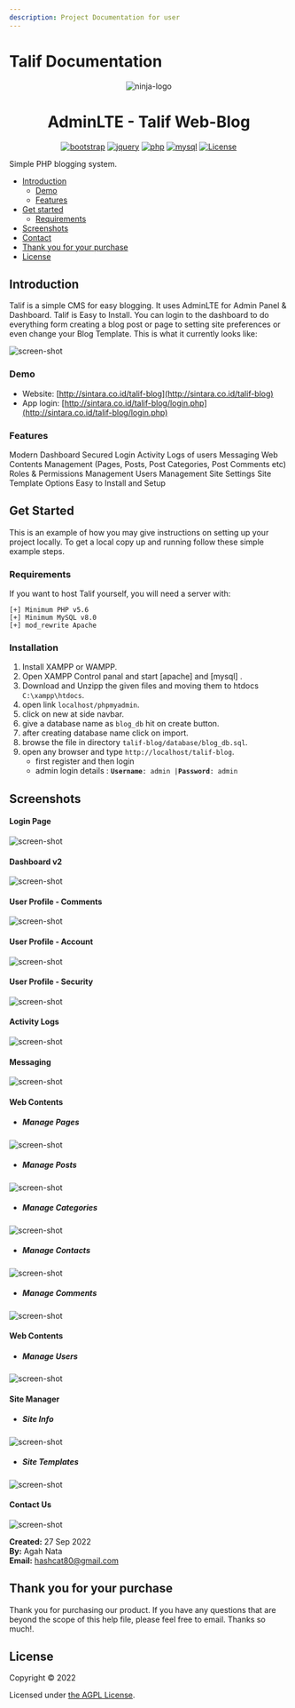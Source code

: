 ```yaml
---
description: Project Documentation for user
---
```


# Talif Documentation

<p align="center"><img src="images/ninja-logo.png" alt="ninja-logo"Talif Web-Blog</p>

<h1 align="center">AdminLTE - Talif Web-Blog</h1>
<div align="center">

[![bootstrap](https://img.shields.io/badge/Bootstrap-4.6-informational.svg?logo=bootstrap&logoColor=white)](https://getbootstrap.com)
[![jquery](https://img.shields.io/badge/jQuery-3.6.0-brightgreen.svg?logo=jquery&logoColor=white)](https://jquery.com)
[![php](https://img.shields.io/badge/php-7.2-critical.svg?logo=php&logoColor=white)](https://www.php.net)
[![mysql](https://img.shields.io/badge/mysql-8.0-blue.svg?logo=mysql&logoColor=white)](https://www.mysql.com)
[![License](https://img.shields.io/github/license/arduino-uno/talif-blog)](LICENSE.md)

</div>

Simple PHP blogging system.

* [Introduction](./##introduction)
  * [Demo](./###demo)
  * [Features](./###features)
* [Get started](./##get-started)
  * [Requirements](./###requirements)
* [Screenshots](./##screenshots)
* [Contact](./##contact)
* [Thank you for your purchase](./##thank-you-open-source)
* [License](./##license)

## Introduction

Talif is a simple CMS for easy blogging. It uses AdminLTE for Admin Panel & Dashboard. Talif is Easy to Install. You can login to the dashboard to do everything form creating a blog post or page to setting site preferences or even change your Blog Template. This is what it currently looks like:

![screen-shot](https://raw.githubusercontent.com/arduino-uno/talif-blog/main/images/screenshot.png)

### Demo

* Website: [http://sintara.co.id/talif-blog](http://sintara.co.id/talif-blog)
* App login: [http://sintara.co.id/talif-blog/login.php](http://sintara.co.id/talif-blog/login.php)

### Features

Modern Dashboard Secured Login Activity Logs of users Messaging Web Contents Management (Pages, Posts, Post Categories, Post Comments etc) Roles & Permissions Management Users Management Site Settings Site Template Options Easy to Install and Setup

## Get Started

This is an example of how you may give instructions on setting up your project locally. To get a local copy up and running follow these simple example steps.

### Requirements

If you want to host Talif yourself, you will need a server with:

```
[+] Minimum PHP v5.6
[+] Minimum MySQL v8.0
[+] mod_rewrite Apache
```

### Installation

1. Install XAMPP or WAMPP.
2. Open XAMPP Control panal and start \[apache] and \[mysql] .
3. Download and Unzipp the given files and moving them to htdocs `C:\xampp\htdocs`.
4. open link `localhost/phpmyadmin`.
5. click on new at side navbar.
6. give a database name as `blog_db` hit on create button.
7. after creating database name click on import.
8. browse the file in directory `talif-blog/database/blog_db.sql`.
9. open any browser and type `http://localhost/talif-blog`.
   * first register and then login
   * admin login details : **`Username`**`: admin |`**`Password`**`: admin`

## Screenshots

#### Login Page
![screen-shot](https://raw.githubusercontent.com/arduino-uno/talif-blog/main/screenshots/AdminLTE-3-Log-in.png)
#### Dashboard v2
![screen-shot](https://raw.githubusercontent.com/arduino-uno/talif-blog/main/screenshots/AdminLTE-3-Dashboard-2.png)
#### User Profile - Comments
![screen-shot](https://raw.githubusercontent.com/arduino-uno/talif-blog/main/screenshots/AdminLTE-3-User-Profile-1.png)
#### User Profile - Account
![screen-shot](https://raw.githubusercontent.com/arduino-uno/talif-blog/main/screenshots/AdminLTE-3-User-Profile-2.png)
#### User Profile - Security
![screen-shot](https://raw.githubusercontent.com/arduino-uno/talif-blog/main/screenshots/AdminLTE-3-User-Profile-3.png)
#### Activity Logs
![screen-shot](https://raw.githubusercontent.com/arduino-uno/talif-blog/main/screenshots/AdminLTE-3-Dashboard-3.png)
#### Messaging
![screen-shot](https://raw.githubusercontent.com/arduino-uno/talif-blog/main/screenshots/AdminLTE-3-Dashboard-4.png)
#### Web Contents
 - ##### Manage Pages
 ![screen-shot](https://raw.githubusercontent.com/arduino-uno/talif-blog/main/screenshots/AdminLTE-3-Manage-Pages.png)
 - ##### Manage Posts
 ![screen-shot](https://raw.githubusercontent.com/arduino-uno/talif-blog/main/screenshots/AdminLTE-3-Manage-Posts.png)
 - ##### Manage Categories
 ![screen-shot](https://raw.githubusercontent.com/arduino-uno/talif-blog/main/screenshots/AdminLTE-3-Manage-Categories.png)
 - ##### Manage Contacts
 ![screen-shot](https://raw.githubusercontent.com/arduino-uno/talif-blog/main/screenshots/AdminLTE-3-Manage-Contacts.png)
 - ##### Manage Comments
 ![screen-shot](https://raw.githubusercontent.com/arduino-uno/talif-blog/main/screenshots/AdminLTE-3-Manage-Comments.png)
#### Web Contents
 - ##### Manage Users
 ![screen-shot](https://raw.githubusercontent.com/arduino-uno/talif-blog/main/screenshots/AdminLTE-3-Manage-Users.png)
#### Site Manager
 - ##### Site Info
 ![screen-shot](https://raw.githubusercontent.com/arduino-uno/talif-blog/main/screenshots/AdminLTE-3-SiteInfo.png)
 - ##### Site Templates
 ![screen-shot](https://raw.githubusercontent.com/arduino-uno/talif-blog/main/screenshots/AdminLTE-3-SiteTemplate.png)
#### Contact Us
![screen-shot](https://raw.githubusercontent.com/arduino-uno/talif-blog/main/screenshots/AdminLTE-3-Contact-Us.png)

<b>Created:</b> 27 Sep 2022</br>
<b>By:</b> Agah Nata</br>
<b>Email:</b> [hashcat80@gmail.com](mailto:hashcat80@gmail.com)

## Thank you for your purchase

Thank you for purchasing our product. If you have any questions that are beyond the scope of this help file, please feel free to email. Thanks so much!.

## License

Copyright © 2022

Licensed under [the AGPL License](LICENSE.md).
